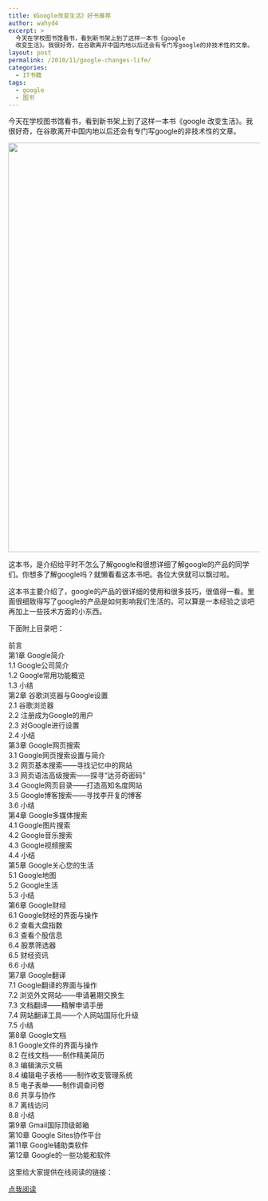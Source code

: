```yaml
---
title: 《Google改变生活》好书推荐
author: wahyd4
excerpt: >
  今天在学校图书馆看书，看到新书架上到了这样一本书《google
  改变生活》。我很好奇，在谷歌离开中国内地以后还会有专门写google的非技术性的文章。
layout: post
permalink: /2010/11/google-changes-life/
categories:
  - IT书籍
tags:
  - google
  - 图书
---
```

今天在学校图书馆看书，看到新书架上到了这样一本书《google 改变生活》。我很好奇，在谷歌离开中国内地以后还会有专门写google的非技术性的文章。

<p style="text-align: center;">
  <a href="/images/2010/11/20101104001_conew1.jpg"><img class="aligncenter size-large wp-image-745" title="20101104(001)_conew1" src="/images/2010/11/20101104001_conew1-768x1024.jpg" alt="" width="614" height="819" /></a>
</p>

这本书，是介绍给平时不怎么了解google和很想详细了解google的产品的同学们。你想多了解google吗？就懒看看这本书吧。各位大侠就可以飘过啦。

这本书主要介绍了，google的产品的很详细的使用和很多技巧，很值得一看。里面很细致得写了google的产品是如何影响我们生活的。可以算是一本经验之谈吧再加上一些技术方面的小东西。

下面附上目录吧：

前言  
第1章 Google简介  
1.1 Google公司简介  
1.2 Google常用功能概览  
1.3 小结  
第2章 谷歌浏览器与Google设置  
2.1 谷歌浏览器  
2.2 注册成为Google的用户  
2.3 对Google进行设置  
2.4 小结  
第3章 Google网页搜索  
3.1 Google网页搜索设置与简介  
3.2 网页基本搜索——寻找记忆中的网站  
3.3 网页语法高级搜索——探寻“达芬奇密码”  
3.4 Google网页目录——打造高知名度网站  
3.5 Google博客搜索——寻找李开复的博客  
3.6 小结  
第4章 Google多媒体搜索  
4.1 Google图片搜索  
4.2 Google音乐搜索  
4.3 Google视频搜索  
4.4 小结  
第5章 Google关心您的生活  
5.1 Google地图  
5.2 Google生活  
5.3 小结  
第6章 Google财经  
6.1 Google财经的界面与操作  
6.2 查看大盘指数  
6.3 查看个股信息  
6.4 股票筛选器  
6.5 财经资讯  
6.6 小结  
第7章 Google翻译  
7.1 Google翻译的界面与操作  
7.2 浏览外文网站——申请暑期交换生  
7.3 文档翻译——精解申请手册  
7.4 网站翻译工具——个人网站国际化升级  
7.5 小结  
第8章 Google文档  
8.1 Google文件的界面与操作  
8.2 在线文档——制作精美简历  
8.3 编辑演示文稿  
8.4 编辑电子表格——制作收支管理系统  
8.5 电子表单——制作调查问卷  
8.6 共享与协作  
8.7 离线访问  
8.8 小结  
第9章 Gmail国际顶级邮箱  
第10章 Google Sites协作平台  
第11章 Google辅助类软件  
第12章 Google的一些功能和软件

这里给大家提供在线阅读的链接：

<a href="http://book.51cto.com/art/201004/195034.htm" target="_blank">点我阅读</a>